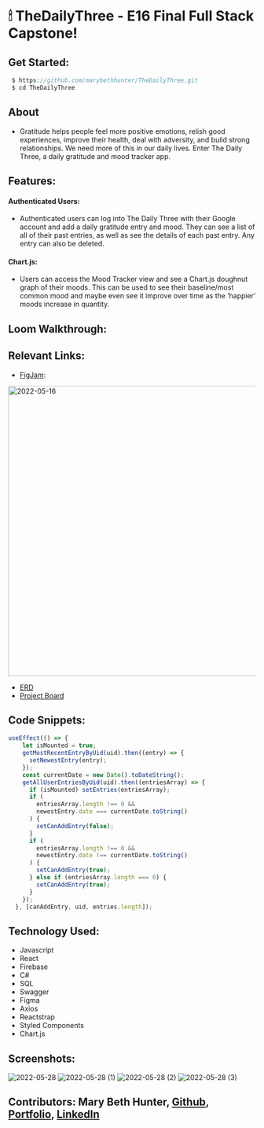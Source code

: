 # 🕯 TheDailyThree - E16 Final Full Stack Capstone!

## Get Started:


```javascript
 $ https://github.com/marybethhunter/TheDailyThree.git
 $ cd TheDailyThree
```

## About
* Gratitude helps people feel more positive emotions, relish good experiences, improve their health, deal with adversity, and build strong relationships. We need more of this in our daily lives. Enter The Daily Three, a daily gratitude and mood tracker app.

## Features: 

#### **Authenticated Users**:
* Authenticated users can log into The Daily Three with their Google account and add a daily gratitude entry and mood. They can see a list of all of their past entries, as well as see the details of each past entry. Any entry can also be deleted.
#### **Chart.js**: 
* Users can access the Mood Tracker view and see a Chart.js doughnut graph of their moods. This can be used to see their baseline/most common mood and maybe even see it improve over time as the ‘happier’ moods increase in quantity.

## Loom Walkthrough:

## Relevant Links:
* [FigJam](https://www.figma.com/file/PJUBo3483VLoS8xX5NKurp/The-Daily-Three?node-id=0%3A1):

<img width="590" alt="2022-05-16" src="https://user-images.githubusercontent.com/86667443/168712328-c5c08932-6058-4b00-83a4-8d016dde493b.png">

* [ERD](https://dbdiagram.io/d/627712037f945876b6d5241b)
* [Project Board](https://github.com/marybethhunter/TheDailyThree/projects/1)

## Code Snippets:

```javascript
useEffect(() => {
    let isMounted = true;
    getMostRecentEntryByUid(uid).then((entry) => {
      setNewestEntry(entry);
    });
    const currentDate = new Date().toDateString();
    getAllUserEntriesByUid(uid).then((entriesArray) => {
      if (isMounted) setEntries(entriesArray);
      if (
        entriesArray.length !== 0 &&
        newestEntry.date === currentDate.toString()
      ) {
        setCanAddEntry(false);
      }
      if (
        entriesArray.length !== 0 &&
        newestEntry.date !== currentDate.toString()
      ) {
        setCanAddEntry(true);
      } else if (entriesArray.length === 0) {
        setCanAddEntry(true);
      }
    });
  }, [canAddEntry, uid, entries.length]);
```

## Technology Used:
* Javascript
* React
* Firebase
* C#
* SQL
* Swagger
* Figma
* Axios
* Reactstrap
* Styled Components
* Chart.js

## Screenshots:

![2022-05-28](https://user-images.githubusercontent.com/86667443/170832207-239132f5-79a2-46ea-a987-3d027d49a9cb.png)
![2022-05-28 (1)](https://user-images.githubusercontent.com/86667443/170832232-c34aa62d-a4a9-493d-a73c-02a32fa8145d.png)
![2022-05-28 (2)](https://user-images.githubusercontent.com/86667443/170832260-ca2af8a2-69e3-447b-ba31-740c697fdd2e.png)
![2022-05-28 (3)](https://user-images.githubusercontent.com/86667443/170832269-e54ca575-a2b3-47c1-9587-ef660fb3f5a5.png)

## Contributors: Mary Beth Hunter, [Github](https://github.com/marybethhunter), [Portfolio](https://marybeth-hunter.com/), [LinkedIn](www.linkedin.com/in/marybhunter1)
